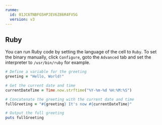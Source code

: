 ```yaml
---
runme:
  id: 01JC6TNBFG5HPJEV6Z86R4FVSG
  version: v3
---
```


## Ruby

You can run Ruby code by setting the language of the cell to `Ruby`. To set the binary manually, click `Configure`, goto the `Advanced` tab and set the interpreter to `/usr/bin/ruby` for example.

```ruby {"id":"01JC6RX7NJSEA7XPBPW78Z88BC","name":"ruby-greeting"}
# Define a variable for the greeting
greeting = "Hello, World!"

# Get the current date and time
currentDateTime = Time.now.strftime("%Y-%m-%d %H:%M:%S")

# Concatenate the greeting with the current date and time
fullGreeting = "#{greeting} It's now #{currentDateTime}"

# Output the full greeting
puts fullGreeting
```
